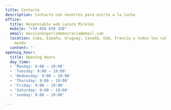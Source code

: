 ```yaml
---
title: Contacto
description: Contacto con nosotros para unirte a la lucha
office:
  title: Responsable web Lazaro Mireles
  mobile: "+34 656 639 358"
  email: maccionesporlademocracia@email.com
  location: Cuba, España, Uruguay, Canadá, USA, Francia y todos los cubanos por el
    mundo
  content: ''
opennig_hour:
  title: Opening Hours
  day_time:
  - 'Monday: 9:00 – 19:00'
  - 'Tuesday: 9:00 – 19:00'
  - 'Wednesday: 9:00 – 19:00'
  - 'Thursday: 9:00 – 19:00'
  - 'Friday: 9:00 – 19:00'
  - 'Saturday: 9:00 – 19:00'
  - 'sunday: 9:00 – 19:00'

---
```

